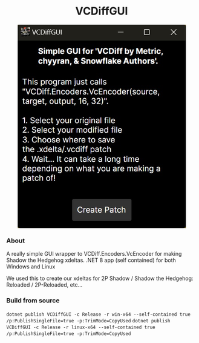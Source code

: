 <div align="center"><h1>VCDiffGUI</h1>
<img src="https://raw.githubusercontent.com/ShadowTheHedgehogHacking/VCDiffGUI/main/res/preview.jpg" align="center" />
</div>


### About

A really simple GUI wrapper to VCDiff.Encoders.VcEncoder for making Shadow the Hedgehog xdeltas.
.NET 8 app (self contained) for both Windows and Linux

We used this to create our xdeltas for 2P Shadow / Shadow the Hedgehog: Reloaded / 2P-Reloaded, etc...

### Build from source

`dotnet publish VCDiffGUI -c Release -r win-x64 --self-contained true /p:PublishSingleFile=true -p:TrimMode=CopyUsed`
`dotnet publish VCDiffGUI -c Release -r linux-x64 --self-contained true /p:PublishSingleFile=true -p:TrimMode=CopyUsed`

